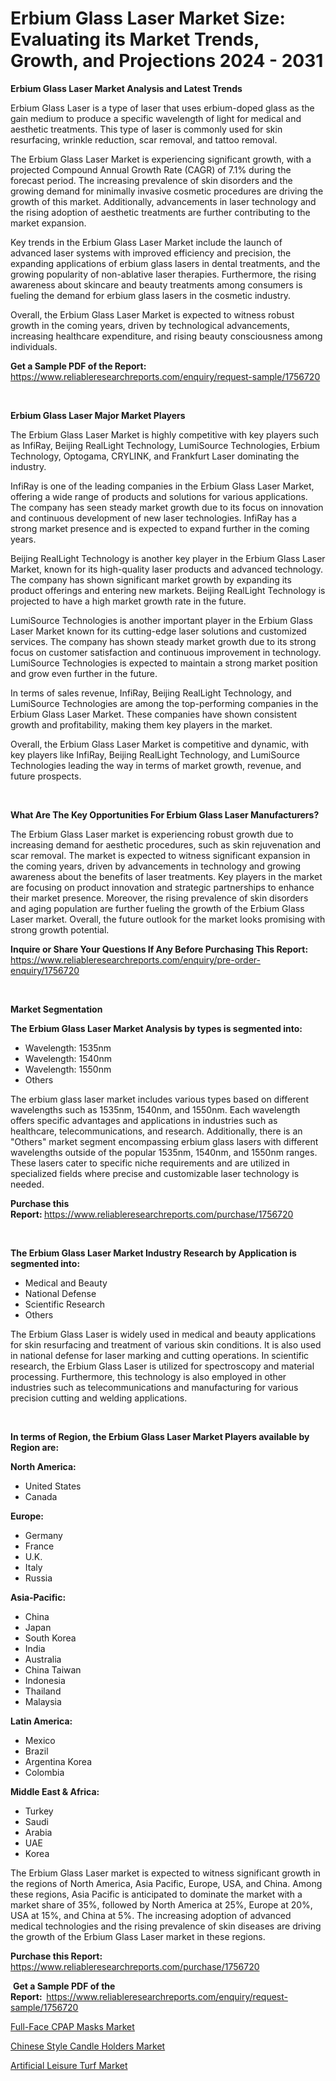 <p><h1>Erbium Glass Laser Market Size: Evaluating its Market Trends, Growth, and Projections 2024 - 2031</h1></p><p><strong>Erbium Glass Laser Market Analysis and Latest Trends</strong></p>
<p><p>Erbium Glass Laser is a type of laser that uses erbium-doped glass as the gain medium to produce a specific wavelength of light for medical and aesthetic treatments. This type of laser is commonly used for skin resurfacing, wrinkle reduction, scar removal, and tattoo removal.</p><p>The Erbium Glass Laser Market is experiencing significant growth, with a projected Compound Annual Growth Rate (CAGR) of 7.1% during the forecast period. The increasing prevalence of skin disorders and the growing demand for minimally invasive cosmetic procedures are driving the growth of this market. Additionally, advancements in laser technology and the rising adoption of aesthetic treatments are further contributing to the market expansion.</p><p>Key trends in the Erbium Glass Laser Market include the launch of advanced laser systems with improved efficiency and precision, the expanding applications of erbium glass lasers in dental treatments, and the growing popularity of non-ablative laser therapies. Furthermore, the rising awareness about skincare and beauty treatments among consumers is fueling the demand for erbium glass lasers in the cosmetic industry.</p><p>Overall, the Erbium Glass Laser Market is expected to witness robust growth in the coming years, driven by technological advancements, increasing healthcare expenditure, and rising beauty consciousness among individuals.</p></p>
<p><strong>Get a Sample PDF of the Report:&nbsp;</strong> <a href="https://www.reliableresearchreports.com/enquiry/request-sample/1756720">https://www.reliableresearchreports.com/enquiry/request-sample/1756720</a></p>
<p>&nbsp;</p>
<p><strong>Erbium Glass Laser Major Market Players</strong></p>
<p><p>The Erbium Glass Laser Market is highly competitive with key players such as InfiRay, Beijing RealLight Technology, LumiSource Technologies, Erbium Technology, Optogama, CRYLINK, and Frankfurt Laser dominating the industry.</p><p>InfiRay is one of the leading companies in the Erbium Glass Laser Market, offering a wide range of products and solutions for various applications. The company has seen steady market growth due to its focus on innovation and continuous development of new laser technologies. InfiRay has a strong market presence and is expected to expand further in the coming years.</p><p>Beijing RealLight Technology is another key player in the Erbium Glass Laser Market, known for its high-quality laser products and advanced technology. The company has shown significant market growth by expanding its product offerings and entering new markets. Beijing RealLight Technology is projected to have a high market growth rate in the future.</p><p>LumiSource Technologies is another important player in the Erbium Glass Laser Market known for its cutting-edge laser solutions and customized services. The company has shown steady market growth due to its strong focus on customer satisfaction and continuous improvement in technology. LumiSource Technologies is expected to maintain a strong market position and grow even further in the future.</p><p>In terms of sales revenue, InfiRay, Beijing RealLight Technology, and LumiSource Technologies are among the top-performing companies in the Erbium Glass Laser Market. These companies have shown consistent growth and profitability, making them key players in the market.</p><p>Overall, the Erbium Glass Laser Market is competitive and dynamic, with key players like InfiRay, Beijing RealLight Technology, and LumiSource Technologies leading the way in terms of market growth, revenue, and future prospects.</p></p>
<p>&nbsp;</p>
<p><strong>What Are The Key Opportunities For Erbium Glass Laser Manufacturers?</strong></p>
<p><p>The Erbium Glass Laser market is experiencing robust growth due to increasing demand for aesthetic procedures, such as skin rejuvenation and scar removal. The market is expected to witness significant expansion in the coming years, driven by advancements in technology and growing awareness about the benefits of laser treatments. Key players in the market are focusing on product innovation and strategic partnerships to enhance their market presence. Moreover, the rising prevalence of skin disorders and aging population are further fueling the growth of the Erbium Glass Laser market. Overall, the future outlook for the market looks promising with strong growth potential.</p></p>
<p><strong>Inquire or Share Your Questions If Any Before Purchasing This Report:</strong> <a href="https://www.reliableresearchreports.com/enquiry/pre-order-enquiry/1756720">https://www.reliableresearchreports.com/enquiry/pre-order-enquiry/1756720</a></p>
<p>&nbsp;</p>
<p><strong>Market Segmentation</strong></p>
<p><strong>The Erbium Glass Laser Market Analysis by types is segmented into:</strong></p>
<p><ul><li>Wavelength: 1535nm</li><li>Wavelength: 1540nm</li><li>Wavelength: 1550nm</li><li>Others</li></ul></p>
<p><p>The erbium glass laser market includes various types based on different wavelengths such as 1535nm, 1540nm, and 1550nm. Each wavelength offers specific advantages and applications in industries such as healthcare, telecommunications, and research. Additionally, there is an "Others" market segment encompassing erbium glass lasers with different wavelengths outside of the popular 1535nm, 1540nm, and 1550nm ranges. These lasers cater to specific niche requirements and are utilized in specialized fields where precise and customizable laser technology is needed.</p></p>
<p><strong>Purchase this Report:&nbsp;</strong><a href="https://www.reliableresearchreports.com/purchase/1756720">https://www.reliableresearchreports.com/purchase/1756720</a></p>
<p>&nbsp;</p>
<p><strong>The Erbium Glass Laser Market Industry Research by Application is segmented into:</strong></p>
<p><ul><li>Medical and Beauty</li><li>National Defense</li><li>Scientific Research</li><li>Others</li></ul></p>
<p><p>The Erbium Glass Laser is widely used in medical and beauty applications for skin resurfacing and treatment of various skin conditions. It is also used in national defense for laser marking and cutting operations. In scientific research, the Erbium Glass Laser is utilized for spectroscopy and material processing. Furthermore, this technology is also employed in other industries such as telecommunications and manufacturing for various precision cutting and welding applications.</p></p>
<p>&nbsp;</p>
<p><strong>In terms of Region, the Erbium Glass Laser Market Players available by Region are:</strong></p>
<p>
    <p> <strong> North America: </strong>
        <ul>
            <li>United States</li>
            <li>Canada</li>
        </ul>
        </p> 
    <p> <strong> Europe: </strong>
        <ul>
            <li>Germany</li>
            <li>France</li>
            <li>U.K.</li>
            <li>Italy</li>
            <li>Russia</li>
        </ul>
        </p> 
    <p> <strong> Asia-Pacific: </strong>
        <ul>
            <li>China</li>
            <li>Japan</li>
            <li>South Korea</li>
            <li>India</li>
            <li>Australia</li>
            <li>China Taiwan</li>
            <li>Indonesia</li>
            <li>Thailand</li>
            <li>Malaysia</li>
        </ul>
        </p> 
    <p> <strong> Latin America: </strong>
        <ul>
            <li>Mexico</li>
            <li>Brazil</li>
            <li>Argentina Korea</li>
            <li>Colombia</li>
        </ul>
        </p> 
    <p> <strong> Middle East & Africa: </strong>
        <ul>
            <li>Turkey</li>
            <li>Saudi</li>
            <li>Arabia</li>
            <li>UAE</li>
            <li>Korea</li>
        </ul>
    </p>
    </p>
<p><p>The Erbium Glass Laser market is expected to witness significant growth in the regions of North America, Asia Pacific, Europe, USA, and China. Among these regions, Asia Pacific is anticipated to dominate the market with a market share of 35%, followed by North America at 25%, Europe at 20%, USA at 15%, and China at 5%. The increasing adoption of advanced medical technologies and the rising prevalence of skin diseases are driving the growth of the Erbium Glass Laser market in these regions.</p></p>
<p><strong>Purchase this Report: </strong><a href="https://www.reliableresearchreports.com/purchase/1756720">https://www.reliableresearchreports.com/purchase/1756720</a></p>
<p>&nbsp;<strong>Get a Sample PDF of the Report:&nbsp;&nbsp;</strong><a href="https://www.reliableresearchreports.com/enquiry/request-sample/1756720">https://www.reliableresearchreports.com/enquiry/request-sample/1756720</a></p>
<p><strong></strong></p>
<p><p><a href="https://github.com/FassouRP/Market-Research-Report-List-3/blob/main/full-face-cpap-masks-market.md">Full-Face CPAP Masks Market</a></p><p><a href="https://github.com/rahu1506/Market-Research-Report-List-3/blob/main/chinese-style-candle-holders-market.md">Chinese Style Candle Holders Market</a></p><p><a href="https://github.com/juniordelafrance/Market-Research-Report-List-2/blob/main/artificial-leisure-turf-market.md">Artificial Leisure Turf Market</a></p></p>